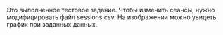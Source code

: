 Это выполненное тестовое задание. Чтобы изменить сеансы, нужно модифицировать файл sessions.csv. На изображении можно увидеть график при заданных данных.

